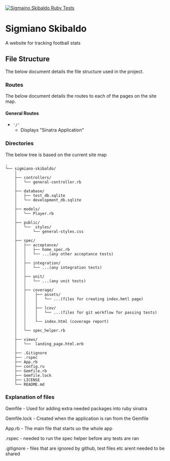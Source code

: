 [![Sigmaino Skibaldo Ruby Tests](https://github.com/harry-the-fish/sigmiano-skibaldo/actions/workflows/ruby.yml/badge.svg)](https://github.com/harry-the-fish/sigmiano-skibaldo/actions/workflows/ruby.yml)
# Sigmiano Skibaldo
A website for tracking football stats
  
## File Structure
The below document details the file structure used in the project.

### Routes
The below document details the routes to each of the pages on the site map.
#### General Routes

* `'/'`
  * Displays "Sinatra Application"
  

### Directories

The below tree is based on the current site map
```
.
└── sigmiano-skibaldo/
    │
    ├── controllers/
    │   └── general-controller.rb
    │
    ├── database/
    │   ├── test_db.sqlite
    │   └── development_db.sqlite
    │
    ├── models/
    │   └── Player.rb
    │
    ├── public/
    │   └──  styles/
    │       └── general-styles.css
    │
    ├── spec/
    │   ├── acceptance/
    │   │   ├── home_spec.rb
    │   │   └── ...(any other acceptance tests)
    │   │
    │   ├── integration/
    │   │   └── ...(any integration tests)
    │   │
    │   ├── unit/
    │   │   └── ...(any unit tests)
    │   │
    │   ├── coverage/
    │   │    ├── assets/
    │   │    │   └── ...(files for creating index.hmtl page)
    │   │    │
    │   │    ├── lcov/
    │   │    │   └── ...(files for git workflow for passing tests)
    │   │    │
    │   │    └── index.html (coverage report)
    │   │
    │   └── spec_helper.rb
    │
    ├── views/
    │   └──  landing_page.html.erb
    │
    ├── .Gitignore
    ├── .rspec
    ├── App.rb
    ├── config.ru
    ├── Gemfile.rb
    ├── Gemfile.lock
    ├── LICENSE
    └── README.md
```

### Explanation of files
Gemfile - Used for adding extra needed packages into ruby sinatra

Gemfile.lock - Created when the application is ran from the Gemfile

App.rb - The main file that starts uo the whole app

.rspec - needed to run the spec helper before any tests are ran

.gitignore - files that are ignored by github, test files etc arent needed to be shared


